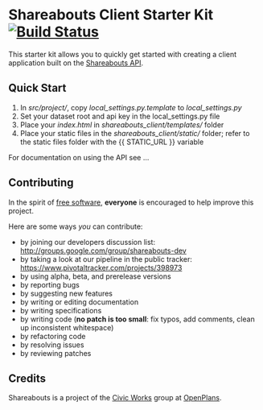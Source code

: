 Shareabouts Client Starter Kit [![Build Status](https://secure.travis-ci.org/openplans/shareabouts.png)](http://travis-ci.org/openplans/shareabouts)
==============================

This starter kit allows you to quickly get started with creating a client
application built on the [Shareabouts API](https://github.com/openplans/shareabouts-api).

Quick Start
-----------

1. In *src/project/*, copy *local_settings.py.template* to *local_settings.py*
2. Set your dataset root and api key in the local_settings.py file
3. Place your *index.html* in *shareabouts_client/templates/* folder
4. Place your static files in the *shareabouts_client/static/* folder; refer to 
   the static files folder with the {{ STATIC_URL }} variable
   
For documentation on using the API see ...

Contributing
------------
In the spirit of [free software](http://www.fsf.org/licensing/essays/free-sw.html), **everyone** is encouraged to help improve this project. 

Here are some ways *you* can contribute:

* by joining our developers discussion list: http://groups.google.com/group/shareabouts-dev
* by taking a look at our pipeline in the public tracker: https://www.pivotaltracker.com/projects/398973
* by using alpha, beta, and prerelease versions
* by reporting bugs
* by suggesting new features
* by writing or editing documentation
* by writing specifications
* by writing code (**no patch is too small**: fix typos, add comments, clean up inconsistent whitespace)
* by refactoring code
* by resolving issues
* by reviewing patches

Credits
-------------
Shareabouts is a project of the [Civic Works](http://openplans.org/initiatives/civic-works/) group at [OpenPlans](http://openplans.org).
